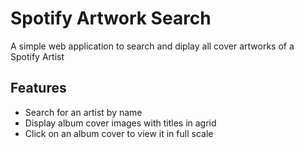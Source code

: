 
# Spotify Artwork Search

A simple web application to search and diplay all cover artworks of a Spotify Artist


## Features

- Search for an artist by name
- Display album cover images with titles in agrid
- Click on an album cover to view it in full scale



